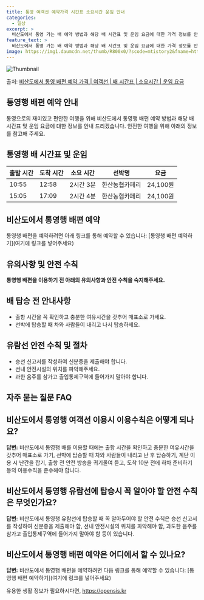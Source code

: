 ```yaml
---
title: 통영 여객선 예약가격 시간표 소요시간 운임 안내
categories:
  - 일상
excerpt: >
  비산도에서 통영 가는 배 예약 방법과 해당 배 시간표 및 운임 요금에 대한 가격 정보를 안내 드리겠습니다. 안전하고 재밋는 통영행 여행을 위해 아래 정보 참고하시기 바랍니다. 통영행 배편 예약하기 👈 클릭비산도에서 통영행 배 시간표출발 시간도착 시간소요 시간선박명요금10:5512:582시간 3분한산농협카페리24,100원15:0517:092시간 4분한산농협카페리24,100원통영행 배편 예약하기 👈 클릭비산도에서 통영행 여객선 탑승 시 이용수칙비산도에서 통영행을 하는 여객선에 탑승할 때 반드시 숙지해야 하는 이용수칙. 중요사항: 이용수칙을 잘 숙지하고 안전한 여행을 즐기세요. 1. 출항 시간 확인 출항시간을 꼭 확인하고 늦지 않도록 준비하세요. 선착장에 머무르다 보면 시간에 쫓기게 될 수 있습니다. 2. 출..
feature_text: >
  비산도에서 통영 가는 배 예약 방법과 해당 배 시간표 및 운임 요금에 대한 가격 정보를 안내 드리겠습니다. 안전하고 재밋는 통영행 여행을 위해 아래 정보 참고하시기 바랍니다. 통영행 배편 예약하기 👈 클릭비산도에서 통영행 배 시간표출발 시간도착 시간소요 시간선박명요금10:5512:582시간 3분한산농협카페리24,100원15:0517:092시간 4분한산농협카페리24,100원통영행 배편 예약하기 👈 클릭비산도에서 통영행 여객선 탑승 시 이용수칙비산도에서 통영행을 하는 여객선에 탑승할 때 반드시 숙지해야 하는 이용수칙. 중요사항: 이용수칙을 잘 숙지하고 안전한 여행을 즐기세요. 1. 출항 시간 확인 출항시간을 꼭 확인하고 늦지 않도록 준비하세요. 선착장에 머무르다 보면 시간에 쫓기게 될 수 있습니다. 2. 출..
image: https://img1.daumcdn.net/thumb/R800x0/?scode=mtistory2&fname=https%3A%2F%2Fblog.kakaocdn.net%2Fdn%2Flcbd3%2FbtsHBVDiQ4u%2Fdm9mCKqseMmvgsokknebj1%2Fimg.webp
---
```


![Thumbnail](https://img1.daumcdn.net/thumb/R800x0/?scode=mtistory2&fname=https%3A%2F%2Fblog.kakaocdn.net%2Fdn%2Flcbd3%2FbtsHBVDiQ4u%2Fdm9mCKqseMmvgsokknebj1%2Fimg.webp)

<p>출처: <a href="https://opensis.kr/entry/%EB%B9%84%EC%82%B0%EB%8F%84%EC%97%90%EC%84%9C-%ED%86%B5%EC%98%81-%EB%B0%B0%ED%8E%B8-%EC%98%88%EC%95%BD-%EA%B0%80%EA%B2%A9-%EC%97%AC%EA%B0%9D%EC%84%A0-%EB%B0%B0-%EC%8B%9C%EA%B0%84%ED%91%9C-%EC%86%8C%EC%9A%94%EC%8B%9C%EA%B0%84-%EC%9A%B4%EC%9E%84-%EC%9A%94%EA%B8%88" rel="dofollow">비산도에서 통영 배편 예약 가격 | 여객선 | 배 시간표 | 소요시간 | 운임 요금</a> </p>

## 통영행 배편 예약 안내

통영으로의 재미있고 편안한 여행을 위해 비산도에서 통영행 배편 예약 방법과 해당 배 시간표 및 운임 요금에 대한 정보를 안내 드리겠습니다.
안전한 여행을 위해 아래의 정보를 참고해 주세요.



## 통영행 배 시간표 및 운임

출발 시간 | 도착 시간 | 소요 시간 | 선박명 | 요금  
---|---|---|---|---  
10:55 | 12:58 | 2시간 3분 | 한산농협카페리 | 24,100원  
15:05 | 17:09 | 2시간 4분 | 한산농협카페리 | 24,100원  
  


## 비산도에서 통영행 배편 예약

통영행 배편을 예약하려면 아래 링크를 통해 예약할 수 있습니다: [통영행 배편 예약하기](여기에 링크를 넣어주세요)



## 유의사항 및 안전 수칙

**통영행 배편을 이용하기 전 아래의 유의사항과 안전 수칙을 숙지해주세요.**

## 배 탑승 전 안내사항

  * 출항 시간을 꼭 확인하고 충분한 여유시간을 갖추어 매표소로 가세요.
  * 선박에 탑승할 때 차와 사람들이 내리고 나서 탑승하세요.

## 유람선 안전 수칙 및 절차

  * 승선 신고서를 작성하여 신분증을 제출해야 합니다.
  * 선내 안전시설의 위치를 파악해주세요.
  * 과한 음주를 삼가고 출입통제구역에 들어가지 말아야 합니다.



## 자주 묻는 질문 FAQ

## 비산도에서 통영행 여객선 이용시 이용수칙은 어떻게 되나요?

**답변:** 비산도에서 통영행 배를 이용할 때에는 출항 시간을 확인하고 충분한 여유시간을 갖추어 매표소로 가기, 선박에 탑승할 때 차와
사람들이 내리고 난 후 탑승하기, 계단 이용 시 난간을 잡기, 출항 전 안전 방송을 귀기울여 듣고, 도착 10분 전에 하차 준비하기 등의
이용수칙을 준수해야 합니다.

## 비산도에서 통영행 유람선에 탑승시 꼭 알아야 할 안전 수칙은 무엇인가요?

**답변:** 비산도에서 통영행 유람선에 탑승할 때 꼭 알아두어야 할 안전 수칙은 승선 신고서를 작성하여 신분증을 제출해야 함, 선내
안전시설의 위치를 파악해야 함, 과도한 음주를 삼가고 출입통제구역에 들어가지 말아야 함 등이 있습니다.

## 비산도에서 통영행 배편 예약은 어디에서 할 수 있나요?

**답변:** 비산도에서 통영행 배편을 예약하려면 다음 링크를 통해 예약할 수 있습니다: [통영행 배편 예약하기](여기에 링크를 넣어주세요)



 

유용한 생활 정보가 필요하시다면, <a href="https://opensis.kr" rel="dofollow">https://opensis.kr</a>


